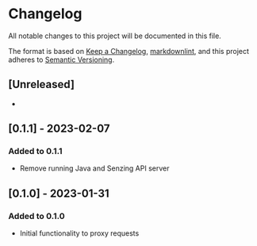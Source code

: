 # Changelog

All notable changes to this project will be documented in this file.

The format is based on [Keep a Changelog](https://keepachangelog.com/en/1.0.0/),
[markdownlint](https://dlaa.me/markdownlint/),
and this project adheres to [Semantic Versioning](https://semver.org/spec/v2.0.0.html).

## [Unreleased]

-

## [0.1.1] - 2023-02-07

### Added to 0.1.1

- Remove running Java and Senzing API server

## [0.1.0] - 2023-01-31

### Added to 0.1.0

- Initial functionality to proxy requests
